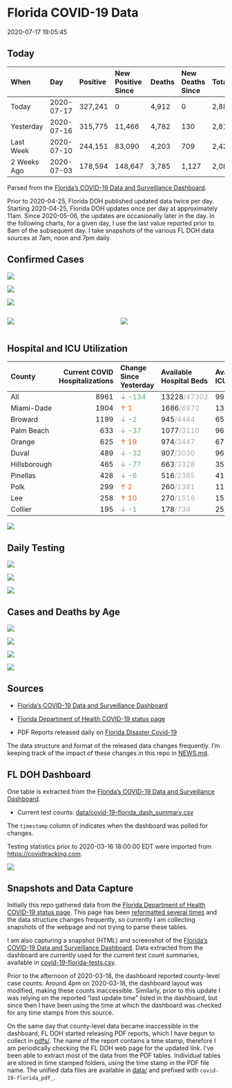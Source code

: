 Florida COVID-19 Data
================
2020-07-17 19:05:45

## Today

| When        | Day        | Positive | New Positive Since | Deaths | New Deaths Since | Total     |
| :---------- | :--------- | :------- | :----------------- | :----- | :--------------- | :-------- |
| Today       | 2020-07-17 | 327,241  | 0                  | 4,912  | 0                | 2,880,768 |
| Yesterday   | 2020-07-16 | 315,775  | 11,466             | 4,782  | 130              | 2,815,618 |
| Last Week   | 2020-07-10 | 244,151  | 83,090             | 4,203  | 709              | 2,421,627 |
| 2 Weeks Ago | 2020-07-03 | 178,594  | 148,647            | 3,785  | 1,127            | 2,081,360 |

Parsed from the [Florida’s COVID-19 Data and Surveillance
Dashboard](https://fdoh.maps.arcgis.com/apps/opsdashboard/index.html#/8d0de33f260d444c852a615dc7837c86).

Prior to 2020-04-25, Florida DOH published updated data twice per day.
Starting 2020-04-25, Florida DOH updates once per day at approximately
11am. Since 2020-05-06, the updates are occasionally later in the day.
In the following charts, for a given day, I use the last value reported
prior to 8am of the subsequent day. I take snapshots of the various FL
DOH data sources at 7am, noon and 7pm daily.

## Confirmed Cases

![](plots/covid-19-florida-daily-test-changes.png)

![](plots/covid-19-florida-deaths-by-day.png)

![](plots/covid-19-florida-county-top-6.png)

<div class="columns">

<div class="column is-full-mobile">

![](plots/covid-19-florida-testing.png)

</div>

<div class="column is-full-mobile">

![](plots/covid-19-florida-total-positive.png)

</div>

</div>

## Hospital and ICU Utilization

| County       | Current COVID Hospitalizations | Change Since Yesterday                     | Available Hospital Beds                      | Available ICU Beds                        |
| :----------- | -----------------------------: | :----------------------------------------- | :------------------------------------------- | :---------------------------------------- |
| All          |                           8961 | <span style="color: #6BAA75">↓ -134</span> | 13228<span style="color: #aaa">/47302</span> | 993<span style="color: #aaa">/5163</span> |
| Miami-Dade   |                           1904 | <span style="color: #EC4E20">↑ 1</span>    | 1686<span style="color: #aaa">/6970</span>   | 132<span style="color: #aaa">/852</span>  |
| Broward      |                           1199 | <span style="color: #6BAA75">↓ -2</span>   | 945<span style="color: #aaa">/4444</span>    | 65<span style="color: #aaa">/445</span>   |
| Palm Beach   |                            633 | <span style="color: #6BAA75">↓ -37</span>  | 1077<span style="color: #aaa">/3110</span>   | 96<span style="color: #aaa">/326</span>   |
| Orange       |                            625 | <span style="color: #EC4E20">↑ 19</span>   | 974<span style="color: #aaa">/3447</span>    | 67<span style="color: #aaa">/310</span>   |
| Duval        |                            489 | <span style="color: #6BAA75">↓ -32</span>  | 907<span style="color: #aaa">/3030</span>    | 96<span style="color: #aaa">/344</span>   |
| Hillsborough |                            465 | <span style="color: #6BAA75">↓ -77</span>  | 663<span style="color: #aaa">/3328</span>    | 35<span style="color: #aaa">/355</span>   |
| Pinellas     |                            428 | <span style="color: #6BAA75">↓ -6</span>   | 516<span style="color: #aaa">/2385</span>    | 41<span style="color: #aaa">/251</span>   |
| Polk         |                            299 | <span style="color: #EC4E20">↑ 2</span>    | 260<span style="color: #aaa">/1381</span>    | 11<span style="color: #aaa">/147</span>   |
| Lee          |                            258 | <span style="color: #EC4E20">↑ 10</span>   | 270<span style="color: #aaa">/1518</span>    | 15<span style="color: #aaa">/124</span>   |
| Collier      |                            195 | <span style="color: #6BAA75">↓ -1</span>   | 178<span style="color: #aaa">/739</span>     | 25<span style="color: #aaa">/56</span>    |

![](plots/covid-19-florida-icu-usage.png)

## Daily Testing

![](plots/covid-19-florida-tests-per-case.png)

<!-- ![](plots/covid-19-florida-change-new-cases.png) -->

![](plots/covid-19-florida-tests-percent-positive.png)

![](plots/covid-19-florida-test-and-case-growth.png)

## Cases and Deaths by Age

![](plots/covid-19-florida-weekly-events-by-age.png)

![](plots/covid-19-florida-age.png)

![](plots/covid-19-florida-age-deaths.png)

![](plots/covid-19-florida-age-sex.png)

## Sources

  - [Florida’s COVID-19 Data and Surveillance
    Dashboard](https://fdoh.maps.arcgis.com/apps/opsdashboard/index.html#/8d0de33f260d444c852a615dc7837c86)

  - [Florida Department of Health COVID-19 status
    page](http://www.floridahealth.gov/diseases-and-conditions/COVID-19/)

  - PDF Reports released daily on [Florida Disaster
    Covid-19](http://www.floridahealth.gov/diseases-and-conditions/COVID-19/)

The data structure and format of the released data changes frequently.
I’m keeping track of the impact of these changes in this repo in
[NEWS.md](NEWS.md).

## FL DOH Dashboard

One table is extracted from the [Florida’s COVID-19 Data and
Surveillance
Dashboard](https://fdoh.maps.arcgis.com/apps/opsdashboard/index.html#/8d0de33f260d444c852a615dc7837c86).

  - Current test counts:
    [data/covid-19-florida\_dash\_summary.csv](data/covid-19-florida_dash_summary.csv)

The `timestamp` column of indicates when the dashboard was polled for
changes.

Testing statistics prior to 2020-03-16 18:00:00 EDT were imported from
<https://covidtracking.com>.

![](screenshots/fodh_maps_arcgis_com__apps__opsdashboard.png)

## Snapshots and Data Capture

Initially this repo gathered data from the [Florida Department of Health
COVID-19 status
page](http://www.floridahealth.gov/diseases-and-conditions/COVID-19/).
This page has been [reformatted several
times](screenshots/floridahealth_gov__diseases-and-conditions__COVID-19.png)
and the data structure changes frequently, so currently I am collecting
snapshots of the webpage and not trying to parse these tables.

I am also capturing a snapshot (HTML) and screenshot of the [Florida’s
COVID-19 Data and Surveillance
Dashboard](https://fdoh.maps.arcgis.com/apps/opsdashboard/index.html#/8d0de33f260d444c852a615dc7837c86).
Data extracted from the dashboard are currently used for the current
test count summaries, available in
[covid-19-florida-tests.csv](covid-19-florida-tests.csv).

Prior to the afternoon of 2020-03-18, the dashboard reported
county-level case counts. Around 4pm on 2020-03-18, the dashboard layout
was modified, making these counts inaccessible. Similarly, prior to this
update I was relying on the reported “last update time” listed in the
dashboard, but since then I have been using the time at which the
dashboard was checked for any time stamps from this source.

On the same day that county-level data became inaccessible in the
dashboard, FL DOH started releasing PDF reports, which I have begun to
collect in [pdfs/](pdfs/). The name of the report contains a time stamp,
therefore I am periodically checking the FL DOH web page for the updated
link. I’ve been able to extract most of the data from the PDF tables.
Individual tables are stored in time stamped folders, using the time
stamp in the PDF file name. The unified data files are available in
[data/](data/) and prefixed with `covid-19-florida_pdf_`.
